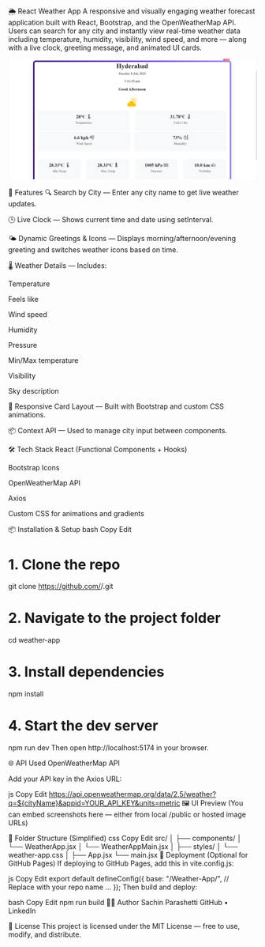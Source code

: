 🌦️ React Weather App
A responsive and visually engaging weather forecast application built with React, Bootstrap, and the OpenWeatherMap API. Users can search for any city and instantly view real-time weather data including temperature, humidity, visibility, wind speed, and more — along with a live clock, greeting message, and animated UI cards.

![Weather App Preview](/image.png)


🚀 Features
🔍 Search by City — Enter any city name to get live weather updates.

🕒 Live Clock — Shows current time and date using setInterval.

🌤️ Dynamic Greetings & Icons — Displays morning/afternoon/evening greeting and switches weather icons based on time.

🌡️ Weather Details — Includes:

Temperature

Feels like

Wind speed

Humidity

Pressure

Min/Max temperature

Visibility

Sky description

🧊 Responsive Card Layout — Built with Bootstrap and custom CSS animations.

📦 Context API — Used to manage city input between components.

🛠️ Tech Stack
React (Functional Components + Hooks)

Bootstrap Icons

OpenWeatherMap API

Axios

Custom CSS for animations and gradients

📦 Installation & Setup
bash
Copy
Edit
# 1. Clone the repo
git clone https://github.com/<your-username>/<repo-name>.git

# 2. Navigate to the project folder
cd weather-app

# 3. Install dependencies
npm install

# 4. Start the dev server
npm run dev
Then open http://localhost:5174 in your browser.

🌐 API Used
OpenWeatherMap API

Add your API key in the Axios URL:

js
Copy
Edit
https://api.openweathermap.org/data/2.5/weather?q=${cityName}&appid=YOUR_API_KEY&units=metric
🖼️ UI Preview
(You can embed screenshots here — either from local /public or hosted image URLs)

📁 Folder Structure (Simplified)
css
Copy
Edit
src/
│
├── components/
│   └── WeatherApp.jsx
│   └── WeatherAppMain.jsx
│
├── styles/
│   └── weather-app.css
│
├── App.jsx
└── main.jsx
📌 Deployment (Optional for GitHub Pages)
If deploying to GitHub Pages, add this in vite.config.js:

js
Copy
Edit
export default defineConfig({
  base: "/Weather-App/", // Replace with your repo name
  ...
});
Then build and deploy:

bash
Copy
Edit
npm run build
👨‍💻 Author
Sachin Parashetti
GitHub • LinkedIn

📃 License
This project is licensed under the MIT License — free to use, modify, and distribute.
